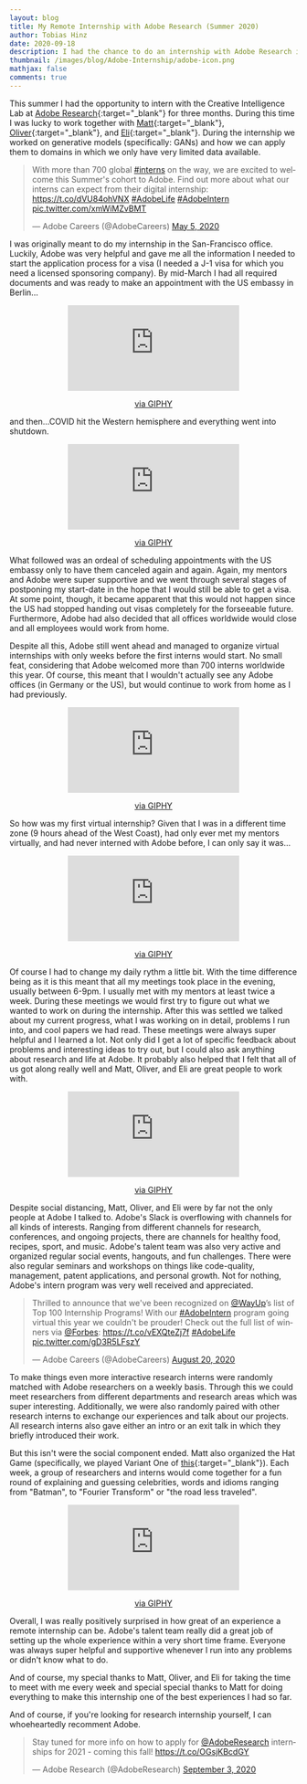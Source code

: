 ```yaml
---
layout: blog
title: My Remote Internship with Adobe Research (Summer 2020)
author: Tobias Hinz
date: 2020-09-18
description: I had the chance to do an internship with Adobe Research in San-Francisco. Due to COVID all Adobe staff are working from home and so I did my internship remotely from Germany.  
thumbnail: /images/blog/Adobe-Internship/adobe-icon.png
mathjax: false
comments: true
---
```


This summer I had the opportunity to intern with the Creative Intelligence Lab at [Adobe Research](https://research.adobe.com/){:target="_blank"} for three months. During this time I was lucky to work together with [Matt](https://techmatt.github.io/){:target="_blank"}, [Oliver](http://www.oliverwang.info/){:target="_blank"}, and [Eli](https://research.adobe.com/person/eli-shechtman/){:target="_blank"}. During the internship we worked on generative models (specifically: GANs) and how we can apply them to domains in which we only have very limited data available.

<blockquote class="twitter-tweet tw-align-center"><p lang="en" dir="ltr">With more than 700 global <a href="https://twitter.com/hashtag/interns?src=hash&amp;ref_src=twsrc%5Etfw">#interns</a> on the way, we are excited to welcome this Summer&#39;s cohort to Adobe. Find out more about what our interns can expect from their digital internship: <a href="https://t.co/dVU84ohVNX">https://t.co/dVU84ohVNX</a> <a href="https://twitter.com/hashtag/AdobeLife?src=hash&amp;ref_src=twsrc%5Etfw">#AdobeLife</a> <a href="https://twitter.com/hashtag/AdobeIntern?src=hash&amp;ref_src=twsrc%5Etfw">#AdobeIntern</a> <a href="https://t.co/xmWiMZvBMT">pic.twitter.com/xmWiMZvBMT</a></p>&mdash; Adobe Careers (@AdobeCareers) <a href="https://twitter.com/AdobeCareers/status/1257694201346691073?ref_src=twsrc%5Etfw">May 5, 2020</a></blockquote> <script async src="https://platform.twitter.com/widgets.js" charset="utf-8"></script> 


I was originally meant to do my internship in the San-Francisco office. Luckily, Adobe was very helpful and gave me all the information I needed to start the application process for a visa (I needed a J-1 visa for which you need a licensed sponsoring company). By mid-March I had all required documents and was ready to make an appointment with the US embassy in Berlin...

<p align="center"><iframe src="https://giphy.com/embed/2n8480RCQ2jBe" frameBorder="0" class="giphy-embed" allowFullScreen></iframe></p><p align="center"><a href="https://giphy.com/gifs/dancing-happy-jimmy-fallon-2n8480RCQ2jBe">via GIPHY</a></p>

and then...COVID hit the Western hemisphere and everything went into shutdown.

<p align="center"><iframe src="https://giphy.com/embed/Ty9Sg8oHghPWg" frameBorder="0" class="giphy-embed" allowFullScreen></iframe></p><p align="center"><a href="https://giphy.com/gifs/mrw-song-myself-Ty9Sg8oHghPWg">via GIPHY</a></p>

What followed was an ordeal of scheduling appointments with the US embassy only to have them canceled again and again. Again, my mentors and Adobe were super supportive and we went through several stages of postponing my start-date in the hope that I would still be able to get a visa. At some point, though, it became apparent that this would not happen since the US had stopped handing out visas completely for the forseeable future. Furthermore, Adobe had also decided that all offices worldwide would close and all employees would work from home.

Despite all this, Adobe still went ahead and managed to organize virtual internships with only weeks before the first interns would start. No small feat, considering that Adobe welcomed more than 700 interns worldwide this year. Of course, this meant that I wouldn't actually see any Adobe offices (in Germany or the US), but would continue to work from home as I had previously.

<p align="center"><iframe src="https://giphy.com/embed/U49rxOjcflcjA04qBP" frameBorder="0" class="giphy-embed" allowFullScreen></iframe></p><p align="center"><a href="https://giphy.com/gifs/RobertEBlackmon-office-boss-home-U49rxOjcflcjA04qBP">via GIPHY</a></p>

So how was my first virtual internship? Given that I was in a different time zone (9 hours ahead of the West Coast), had only ever met my mentors virtually, and had never interned with Adobe before, I can only say it was...

<p align="center"><iframe src="https://giphy.com/embed/3o7qE32pRVNYJYKGBO" frameBorder="0" class="giphy-embed" allowFullScreen></iframe></p><p align="center"><a href="https://giphy.com/gifs/veep-3o7qE32pRVNYJYKGBO">via GIPHY</a></p>

Of course I had to change my daily rythm a little bit. With the time difference being as it is this meant that all my meetings took place in the evening, usually between 6-9pm. I usually met with my mentors at least twice a week. During these meetings we would first try to figure out what we wanted to work on during the internship. After this was settled we talked about my current progress, what I was working on in detail, problems I run into, and cool papers we had read. These meetings were always super helpful and I learned a lot. Not only did I get a lot of specific feedback about problems and interesting ideas to try out, but I could also ask anything about research and life at Adobe. It probably also helped that I felt that all of us got along really well and Matt, Oliver, and Eli are great people to work with.

<p align="center"><iframe src="https://giphy.com/embed/dSetNZo2AJfptAk9hp" frameBorder="0" class="giphy-embed" allowFullScreen></iframe></p><p align="center"><a href="https://giphy.com/gifs/office-teamwork-coworkers-dSetNZo2AJfptAk9hp">via GIPHY</a></p>

Despite social distancing, Matt, Oliver, and Eli were by far not the only people at Adobe I talked to. Adobe's Slack is overflowing with channels for all kinds of interests. Ranging from different channels for research, conferences, and ongoing projects, there are channels for healthy food, recipes, sport, and	 music. Adobe's talent team was also very active and organized regular social events, hangouts, and fun challenges. There were also regular seminars and workshops on things like code-quality, management, patent applications, and personal growth. Not for nothing, Adobe's intern program was very well received and appreciated.

<blockquote class="twitter-tweet tw-align-center"><p lang="en" dir="ltr">Thrilled to announce that we&#39;ve been recognized on <a href="https://twitter.com/wayup?ref_src=twsrc%5Etfw">@WayUp</a>’s list of Top 100 Internship Programs! With our <a href="https://twitter.com/hashtag/AdobeIntern?src=hash&amp;ref_src=twsrc%5Etfw">#AdobeIntern</a> program going virtual this year we couldn&#39;t be prouder! Check out the full list of winners via <a href="https://twitter.com/Forbes?ref_src=twsrc%5Etfw">@Forbes</a>: <a href="https://t.co/vEXQteZj7f">https://t.co/vEXQteZj7f</a> <a href="https://twitter.com/hashtag/AdobeLife?src=hash&amp;ref_src=twsrc%5Etfw">#AdobeLife</a> <a href="https://t.co/gD3R5LFszY">pic.twitter.com/gD3R5LFszY</a></p>&mdash; Adobe Careers (@AdobeCareers) <a href="https://twitter.com/AdobeCareers/status/1296494132953743361?ref_src=twsrc%5Etfw">August 20, 2020</a></blockquote> <script async src="https://platform.twitter.com/widgets.js" charset="utf-8"></script> 

To make things even more interactive research interns were randomly matched with Adobe researchers on a weekly basis. Through this we could meet researchers from different departments and research areas which was super interesting. Additionally, we were also randomly paired with other research interns to exchange our experiences and talk about our projects. All research interns also gave either an intro or an exit talk in which they briefly introduced their work.

But this isn't were the social component ended. Matt also organized the Hat Game (specifically, we played Variant One of [this](https://en.wikipedia.org/wiki/Celebrity_(game)){:target="_blank"}). Each week, a group of researchers and interns would come together for a fun round of explaining and guessing celebrities, words and idioms ranging from "Batman", to "Fourier Transform" or "the road less traveled".

<p align="center"><iframe src="https://giphy.com/embed/VGVwLultLZjrrssAak" frameBorder="0" class="giphy-embed" allowFullScreen></iframe></p><p align="center"><a href="https://giphy.com/gifs/moodman-trump-words-i-know-VGVwLultLZjrrssAak">via GIPHY</a></p>

Overall, I was really positively surprised in how great of an experience a remote internship can be. Adobe's talent team really did a great job of setting up the whole experience within a very short time frame. Everyone was always super helpful and supportive whenever I run into any problems or didn't know what to do.

And of course, my special thanks to Matt, Oliver, and Eli for taking the time to meet with me every week and special special thanks to Matt for doing everything to make this internship one of the best experiences I had so far.

And of course, if you're looking for research internship yourself, I can whoeheartedly recomment Adobe.

<blockquote class="twitter-tweet tw-align-center"><p lang="en" dir="ltr">Stay tuned for more info on how to apply for <a href="https://twitter.com/AdobeResearch?ref_src=twsrc%5Etfw">@AdobeResearch</a> internships for 2021 - coming this fall! <a href="https://t.co/OGsjKBcdGY">https://t.co/OGsjKBcdGY</a></p>&mdash; Adobe Research (@AdobeResearch) <a href="https://twitter.com/AdobeResearch/status/1301580159682662400?ref_src=twsrc%5Etfw">September 3, 2020</a></blockquote> <script async src="https://platform.twitter.com/widgets.js" charset="utf-8"></script> 